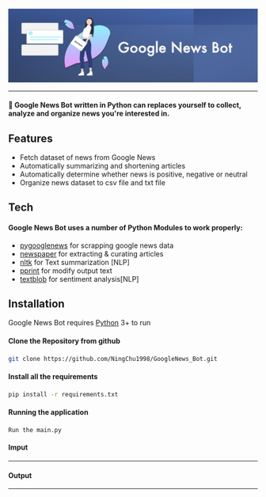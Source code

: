 ![png](https://github.com/NingChu1998/GoogleNews_Bot/blob/main/Google%20News%20Bot.png?raw=true)

--------------------------------------------------------------------------------
#### 🤖 Google News Bot written in Python can replaces yourself to collect,  analyze and organize news you're interested in.

##  Features
- Fetch dataset of news from Google News
- Automatically summarizing and shortening articles
- Automatically determine whether news is positive, negative or neutral
- Organize news dataset to csv file and txt file 

##  Tech

#### Google News Bot uses a number of Python Modules to work properly:
- [pygooglenews](https://github.com/kotartemiy/pygooglenews) for scrapping google news data
- [newspaper](https://github.com/codelucas/newspaper) for extracting & curating articles
- [nltk](https://www.nltk.org) for Text summarization [NLP]
- [pprint](https://clay-atlas.com/us/blog/2021/06/13/python-en-pprint/) for modify output text
- [textblob](https://textblob.readthedocs.io/en/dev/) for sentiment analysis[NLP]

##  Installation

Google News Bot requires [Python](https://www.python.org/) 3+ to run
 
#### Clone the Repository from github
 ```sh
git clone https://github.com/NingChu1998/GoogleNews_Bot.git
```

#### Install all the requirements
 ```sh
pip install -r requirements.txt
```
#### Running the application
```
Run the main.py
```

#### Imput

---
#### Output

---
